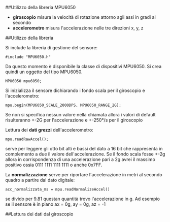 

##Utilizzo della libreria MPU6050

- **giroscopio**  misura la velocità di rotazione attorno agli assi in gradi al secondo
- **accelerometro**  misura l'accelerazione nelle tre direzioni x, y, z 

##Utilizzo della libreria

Si include la libreria di gestione del sensore:

    #include "MPU6050.h"

Da questo momento è disponibile la classe di dispositivi MPU6050. Si crea quindi un oggetto del tipo MPU6050.

    MPU6050 mpu6050;

Si inizializza il sensore dichiarando i fondo scala per il giroscopio e l'accelerometro:

    mpu.begin(MPU6050_SCALE_2000DPS, MPU6050_RANGE_2G);

Se non si specifica nessun valore nella chiamata allora i valori di default risulteranno +-2G per l'accelerazione e +-250°/s per il giroscopio

Lettura dei **dati grezzi** dell'accelerometro:

    mpu.readRawAccel(); 

serve per leggere gli otto bit alti e bassi del dato a 16 bit che rappresenta in complemento a due il valore dell'accelerazione. Se il fondo scala 
fosse +-2g allora in corrispondenza di una accelerazione pari a 2g avrei il massimo positivo ossia 0111 1111 1111 1111 o anche 0x7FF.

La **normalizzazione** serve per riportare l'accelerazione in metri al secondo quadro a partire dal dato digitale:

    acc_normalizzata_ms = mpu.readNormalizeAccel()

se divido per 9.81 questan quantità trovo l'accelerazione in g. Ad esempio se il sensore è in piano ax = 0g, ay = 0g, az = -1 

##Lettura dei dati dal giroscopio


